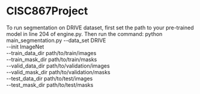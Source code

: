 # CISC867Project

To run segmentation on DRIVE dataset, first set the path to your pre-trained model in line 204 of engine.py. Then run the command:
python main_segmentation.py --data_set DRIVE  \
--init ImageNet \
--train_data_dir path/to/train/images \
--train_mask_dir path/to/train/masks \
--valid_data_dir path/to/validation/images \
--valid_mask_dir path/to/validation/masks \
--test_data_dir path/to/test/images \
--test_mask_dir path/to/test/masks

